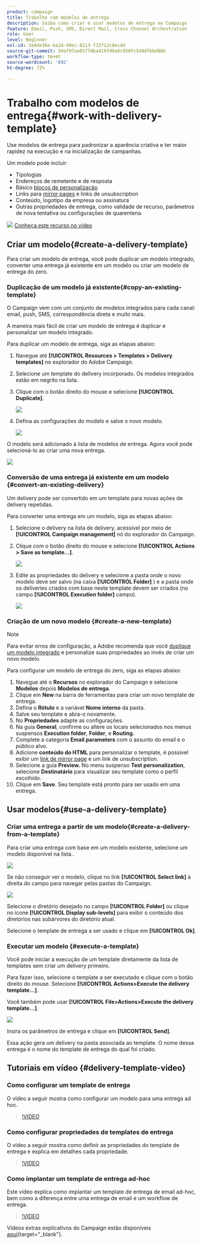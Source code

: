 ```yaml
---
product: campaign
title: Trabalho com modelos de entrega
description: Saiba como criar e usar modelos de entrega no Campaign
feature: Email, Push, SMS, Direct Mail, Cross Channel Orchestration
role: User
level: Beginner
exl-id: 3a4de36e-ba24-49ec-8113-f32f12c8ecdd
source-git-commit: 34af97ae01f7dba418fd0a8c950fc549dfbbd98b
workflow-type: tm+mt
source-wordcount: '692'
ht-degree: 72%

---
```


# Trabalho com modelos de entrega{#work-with-delivery-template}

Use modelos de entrega para padronizar a aparência criativa e ter maior rapidez na execução e na inicialização de campanhas.

Um modelo pode incluir:

* Tipologias
* Endereços de remetente e de resposta
* Básico [blocos de personalização](../send/personalization-blocks.md)
* Links para [mirror pages](../send/mirror-page.md) e links de unsubscription
* Conteúdo, logotipo da empresa ou assinatura
* Outras propriedades de entrega, como validade de recurso, parâmetros de nova tentativa ou configurações de quarentena.

![](assets/do-not-localize/how-to-video.png) [Conheça este recurso no vídeo](#delivery-template-video)


## Criar um modelo{#create-a-delivery-template}

Para criar um modelo de entrega, você pode duplicar um modelo integrado, converter uma entrega já existente em um modelo ou criar um modelo de entrega do zero.

### Duplicação de um modelo já existente{#copy-an-existing-template}

O Campaign vem com um conjunto de modelos integrados para cada canal: email, push, SMS, correspondência direta e muito mais.

A maneira mais fácil de criar um modelo de entrega é duplicar e personalizar um modelo integrado.

Para duplicar um modelo de entrega, siga as etapas abaixo:

1. Navegue até **[!UICONTROL Resources > Templates > Delivery templates]** no explorador do Adobe Campaign.
1. Selecione um template do delivery incorporado. Os modelos integrados estão em negrito na lista.
1. Clique com o botão direito do mouse e selecione **[!UICONTROL Duplicate]**.

   ![](assets/duplicate-built-in-template.png)

1. Defina as configurações do modelo e salve o novo modelo.

   ![](assets/delivery-template-new.png)

O modelo será adicionado à lista de modelos de entrega. Agora você pode selecioná-lo ao criar uma nova entrega.

![](assets/select-the-new-template.png)

### Conversão de uma entrega já existente em um modelo {#convert-an-existing-delivery}

Um delivery pode ser convertido em um template para novas ações de delivery repetidas.

Para converter uma entrega em um modelo, siga as etapas abaixo:

1. Selecione o delivery na lista de delivery, acessível por meio de **[!UICONTROL Campaign management]** nó do explorador do Campaign.

1. Clique com o botão direito do mouse e selecione **[!UICONTROL Actions > Save as template...]**.

   ![](assets/save-as-template.png)

1. Edite as propriedades do delivery e selecione a pasta onde o novo modelo deve ser salvo (na caixa **[!UICONTROL Folder]** ) e a pasta onde os deliveries criados com base neste template devem ser criados (no campo **[!UICONTROL Execution folder]** campo).

   ![](assets/template-select-folders.png)

### Criação de um novo modelo {#create-a-new-template}

>[!NOTE]
>
>Para evitar erros de configuração, a Adobe recomenda que você [duplique um modelo integrado](#copy-an-existing-template) e personalize suas propriedades ao invés de criar um novo modelo.

Para configurar um modelo de entrega do zero, siga as etapas abaixo:

1. Navegue até o **Recursos** no explorador do Campaign e selecione **Modelos** depois **Modelos de entrega**.
1. Clique em **New** na barra de ferramentas para criar um novo template de entrega.
1. Defina o **Rótulo** e a variável **Nome interno** da pasta.
1. Salve seu template e abra-o novamente.
1. No **Propriedades** adapte as configurações.
1. Na guia **General**, confirme ou altere os locais selecionados nos menus suspensos **Execution folder**, **Folder**, e **Routing.**
1. Complete a categoria **Email parameters** com o assunto do email e o público alvo.
1. Adicione **conteúdo do HTML** para personalizar o template, é possível exibir um [link de mirror page](../send/mirror-page.md) e um link de unsubscription.
1. Selecione a guia **Preview.** No menu suspenso **Test personalization**, selecione **Destinatário** para visualizar seu template como o perfil escolhido.
1. Clique em **Save**. Seu template está pronto para ser usado em uma entrega.


## Usar modelos{#use-a-delivery-template}

### Criar uma entrega a partir de um modelo{#create-a-delivery-from-a-template}

Para criar uma entrega com base em um modelo existente, selecione um modelo disponível na lista..

![](assets/select-the-new-template.png)

Se não conseguir ver o modelo, clique no link **[!UICONTROL Select link]** à direita do campo para navegar pelas pastas do Campaign.

![](assets/browse-templates.png)

Selecione o diretório desejado no campo **[!UICONTROL Folder]** ou clique no ícone **[!UICONTROL Display sub-levels]** para exibir o conteúdo dos diretórios nas subárvores do diretório atual.

Selecione o template de entrega a ser usado e clique em **[!UICONTROL Ok]**.

### Executar um modelo {#execute-a-template}

Você pode iniciar a execução de um template diretamente da lista de templates sem criar um delivery primeiro.

Para fazer isso, selecione o template a ser executado e clique com o botão direito do mouse. Selecione **[!UICONTROL Actions>Execute the delivery template...]**.

Você também pode usar **[!UICONTROL File>Actions>Execute the delivery template...]**.

![](assets/execute-delivery-template.png)

Insira os parâmetros de entrega e clique em **[!UICONTROL Send]**.

Essa ação gera um delivery na pasta associada ao template. O nome dessa entrega é o nome do template de entrega do qual foi criado.


## Tutoriais em vídeo {#delivery-template-video}

### Como configurar um template de entrega

O vídeo a seguir mostra como configurar um modelo para uma entrega ad hoc.

>[!VIDEO](https://video.tv.adobe.com/v/342082?quality=12)

### Como configurar propriedades de templates de entrega

O vídeo a seguir mostra como definir as propriedades do template de entrega e explica em detalhes cada propriedade.

>[!VIDEO](https://video.tv.adobe.com/v/338969?quality=12)

### Como implantar um template de entrega ad-hoc

Este vídeo explica como implantar um template de entrega de email ad-hoc, bem como a diferença entre uma entrega de email e um workflow de entrega.

>[!VIDEO](https://video.tv.adobe.com/v/338965?quality=12)

Vídeos extras explicativos do Campaign estão disponíveis [aqui](https://experienceleague.adobe.com/docs/campaign-learn/tutorials/getting-started/introduction-to-adobe-campaign.html){target="_blank"}.
